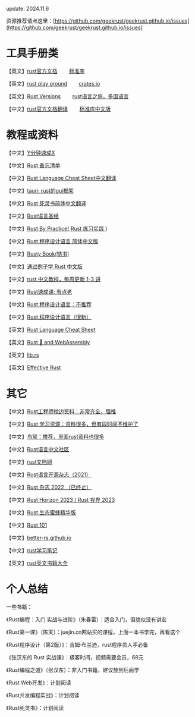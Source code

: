 update: 2024.11.6

资源推荐请点这里：[https://github.com/geekrust/geekrust.github.io/issues](https://github.com/geekrust/geekrust.github.io/issues)

# 工具手册类

【英文】[rust官方文档](https://www.rust-lang.org/learn)     &nbsp;&nbsp;&nbsp;&nbsp;&nbsp;&nbsp;     [标准库](https://doc.rust-lang.org/std/index.html)

【英文】[rust play ground](https://play.rust-lang.org/)    &nbsp;&nbsp;&nbsp;&nbsp;&nbsp;&nbsp;     [crates.io](https://crates.io/)

【英文】[Rust Versions](https://releases.rs/)              &nbsp;&nbsp;&nbsp;&nbsp;&nbsp;&nbsp;     [rust语言之旅，多国语言](https://tourofrust.com/00_zh-cn.html)

【中文】[rust官方文档翻译](https://rustwiki.org/zh-CN/)      &nbsp;&nbsp;&nbsp;&nbsp;&nbsp;&nbsp;     [标准库中文版](https://rustwiki.org/zh-CN/std/index.html)


# 教程或资料

【中文】[Y分钟速成X](https://learnxinyminutes.com/docs/zh-cn/rust-cn/)

【中文】[Rust 备忘清单](https://quickref.me/zh-CN/docs/rust.html)

【中文】[Rust Language Cheat Sheet中文翻译](https://nootn.com/rust-language-cheat-sheet/)

【中文】[tauri: rust的gui框架](https://tauri.app/zh-cn/)

【中文】[Rust 死灵书简体中文翻译](https://github.com/rust-lang-cn/nomicon-zh-Hans)

【中文】[Rust语言圣经](https://github.com/sunface/rust-course)

【中文】[Rust By Practice( Rust 练习实践 )](https://github.com/sunface/rust-by-practice)

【中文】[Rust 程序设计语言 简体中文版](https://kaisery.github.io/trpl-zh-cn/)

【中文】[Rusty Book(锈书)](https://rusty.course.rs/)

【中文】[通过例子学 Rust 中文版](https://github.com/rust-lang-cn/rust-by-example-cn)

【中文】[rust 中文教程，每周更新 1-3 讲](https://github.com/the-web3/chaineye-rust)

【中文】[Rust速成课: 有点老](https://github.com/chapin666/rust-crash-course-zh)

【中文】[Rust 程序设计语言：不推荐](https://rust.bootcss.com/)

【中文】[Rust 程序设计语言（很新）](https://kaisery.github.io/trpl-zh-cn/)

【英文】[Rust Language Cheat Sheet](https://cheats.rs/)

【英文】[Rust 🦀 and WebAssembly](https://rustwasm.github.io/docs/book/)

【英文】[lib.rs](https://lib.rs/)

【英文】[Effective Rust](https://www.lurklurk.org/effective-rust/)

# 其它

【中文】[Rust工程师枕边资料：非常齐全，强推](https://github.com/0voice/Understanding_in_Rust)

【中文】[Rust 学习资源：资料很多，但有段时间不维护了](https://frankorz.com/2022/01/18/rust-study-resource/)

【中文】[鸟窝：推荐，里面rust资料也很多](https://colobu.com/)

【中文】[Rust语言中文社区](https://rustcc.cn/)

【中文】[rust文档网](https://rustwiki.org/)

【中文】[Rust语言开源杂志（2021）](https://github.com/RustMagazine/rust_magazine_2021)

【中文】[Rust 杂志 2022 （已终止）](https://github.com/RustMagazine/rust_magazine_2022)

【中文】[Rust Horizon 2023 / Rust 视界 2023](https://github.com/RustMagazine/rust-horizon-2023)

【中文】[Rust 生态蜜蜂精华版](https://rustbee.zhubai.love/)

【中文】[Rust 101](https://juejin.cn/post/7150187051621548046)

【中文】[better-rs.github.io](https://better-rs.github.io/)

【中文】[rust学习笔记](https://skyao.io/learning-rust/)

【英文】[rust英文书籍大全](https://github.com/sger/RustBooks)

# 个人总结

一些书籍：

《Rust编程：入门 实战与进阶》（朱春雷）：适合入门，但貌似没有讲宏

《Rust第一课》（陈天）：juejin.cn网站买的课程，上面一本书学完，再看这个

《Rust程序设计（第2版）》：吉姆·布兰迪，rust程序员人手必备

《张汉东的 Rust 实战课》：极客时间，视频需要会员，68元

《Rust编程之道》（张汉东）：非入门书籍，建议放到后面学

《Rust Web开发》：计划阅读

《Rust并发编程实战》：计划阅读

《Rust死灵书》：计划阅读

